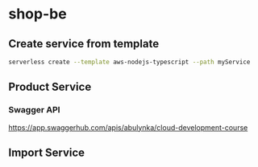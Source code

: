 # shop-be

## Create service from template

```bash
serverless create --template aws-nodejs-typescript --path myService
```

## Product Service

### Swagger API

<https://app.swaggerhub.com/apis/abulynka/cloud-development-course>

## Import Service
